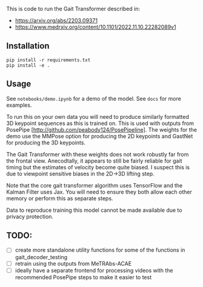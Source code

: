 This is code to run the Gait Transformer described in:

- https://arxiv.org/abs/2203.09371
- https://www.medrxiv.org/content/10.1101/2022.11.10.22282089v1


## Installation

    pip install -r requirements.txt
    pip install -e .

## Usage

See `notebooks/demo.ipynb` for a demo of the model. See `docs` for more examples.

To run this on your own data you will need to produce similarly formatted 3D keypoint sequences as this is trained on. This is used with outputs from PosePipe [http://github.com/peabody124/PosePipeline]. The weights for the demo use the MMPose option for producing the 2D keypoints and GastNet for producing the 3D keypoints.

The Gait Transformer with these weights does not work robustly far from the frontal view. Anecodtally, it appears to still be fairly reliable for gait timing but the estimates of velocity become quite biased. I suspect this is due to viewpoint sensitive biases in the 2D->3D lifting step.

Note that the core gait transformer algorithm uses TensorFlow and the Kalman Filter uses Jax. You will need to ensure they both allow each other memory or perform this as separate steps.

Data to reproduce training this model cannot be made available due to privacy protection.

## TODO:

- [ ] create more standalone utility functions for some of the functions in gait_decoder_testing
- [ ] retrain using the outputs from MeTRAbs-ACAE
- [ ] ideally have a separate frontend for processing videos with the recommended PosePipe steps to make it easier to test
